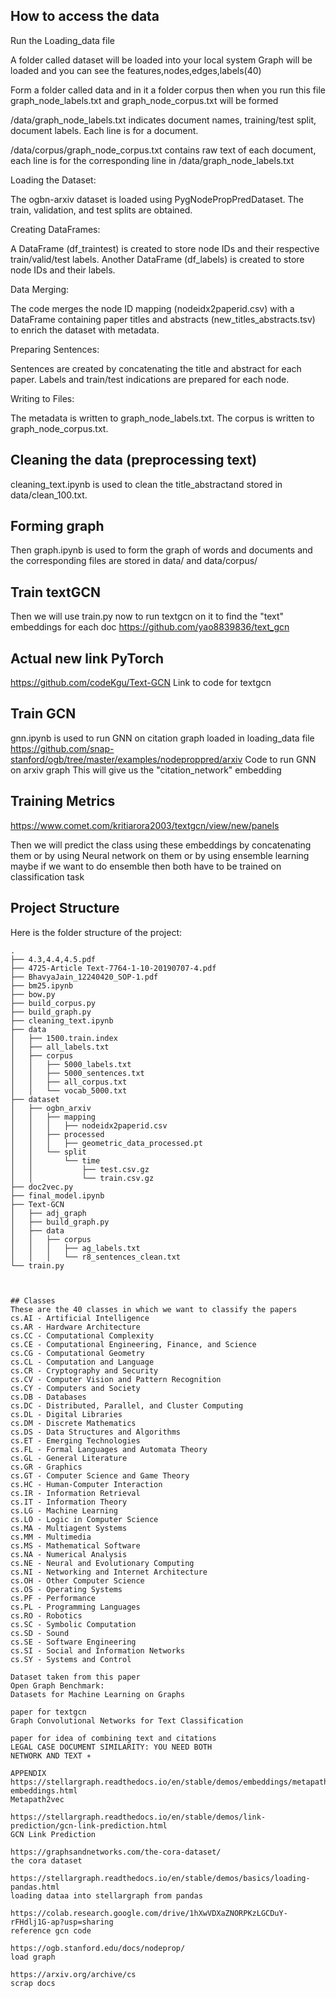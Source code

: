 ## How to access the data
Run the Loading_data file

A folder called dataset will be loaded into your local system
Graph will be loaded and you can see the features,nodes,edges,labels(40)

Form a folder called data and in it a folder corpus
then when you run this file graph_node_labels.txt and graph_node_corpus.txt will be formed

/data/graph_node_labels.txt indicates document names, training/test split, document labels. Each line is for a document.

/data/corpus/graph_node_corpus.txt contains raw text of each document, each line is for the corresponding line in /data/graph_node_labels.txt

Loading the Dataset:

  The ogbn-arxiv dataset is loaded using PygNodePropPredDataset.
    The train, validation, and test splits are obtained.

Creating DataFrames:

  A DataFrame (df_traintest) is created to store node IDs and their respective train/valid/test labels.
    Another DataFrame (df_labels) is created to store node IDs and their labels.

Data Merging:

  The code merges the node ID mapping (nodeidx2paperid.csv) with a DataFrame containing paper titles and abstracts (new_titles_abstracts.tsv) to enrich the dataset with metadata.

Preparing Sentences:

  Sentences are created by concatenating the title and abstract for each paper.
    Labels and train/test indications are prepared for each node.

Writing to Files:

  The metadata is written to graph_node_labels.txt.
    The corpus is written to graph_node_corpus.txt.

## Cleaning the data (preprocessing text)
cleaning_text.ipynb is used to clean the title_abstractand stored in data/clean_100.txt.

## Forming graph
Then graph.ipynb is used to form the graph of words and documents and the corresponding files are stored in data/ and data/corpus/

## Train textGCN
Then we will use train.py now to run textgcn on it to find the "text" embeddings for each doc
https://github.com/yao8839836/text_gcn
## Actual new link PyTorch
https://github.com/codeKgu/Text-GCN
Link to code for textgcn

## Train GCN
gnn.ipynb is used to run GNN on citation graph loaded in loading_data file
https://github.com/snap-stanford/ogb/tree/master/examples/nodeproppred/arxiv
Code to run GNN on arxiv graph
This will give us the "citation_network" embedding

## Training Metrics
https://www.comet.com/kritiarora2003/textgcn/view/new/panels

Then we will predict the class using these embeddings by concatenating them or by using Neural network on them or by using ensemble learning maybe 
if we want to do ensemble then both have to be trained on classification task 

## Project Structure

Here is the folder structure of the project:

```plaintext
.
├── 4.3,4.4,4.5.pdf
├── 4725-Article Text-7764-1-10-20190707-4.pdf
├── BhavyaJain_12240420_SOP-1.pdf
├── bm25.ipynb
├── bow.py
├── build_corpus.py
├── build_graph.py
├── cleaning_text.ipynb
├── data
│   ├── 1500.train.index
│   ├── all_labels.txt
│   ├── corpus
│   │   ├── 5000_labels.txt
│   │   ├── 5000_sentences.txt
│   │   ├── all_corpus.txt
│   │   └── vocab_5000.txt
├── dataset
│   ├── ogbn_arxiv
│   │   ├── mapping
│   │   │   ├── nodeidx2paperid.csv
│   │   ├── processed
│   │   │   ├── geometric_data_processed.pt
│   │   └── split
│   │       └── time
│   │           ├── test.csv.gz
│   │           └── train.csv.gz
├── doc2vec.py
├── final_model.ipynb
├── Text-GCN
│   ├── adj_graph
│   ├── build_graph.py
│   ├── data
│   │   ├── corpus
│   │   │   ├── ag_labels.txt
│   │   │   └── r8_sentences_clean.txt
└── train.py



## Classes
These are the 40 classes in which we want to classify the papers
cs.AI - Artificial Intelligence
cs.AR - Hardware Architecture
cs.CC - Computational Complexity
cs.CE - Computational Engineering, Finance, and Science
cs.CG - Computational Geometry
cs.CL - Computation and Language
cs.CR - Cryptography and Security
cs.CV - Computer Vision and Pattern Recognition
cs.CY - Computers and Society
cs.DB - Databases
cs.DC - Distributed, Parallel, and Cluster Computing
cs.DL - Digital Libraries
cs.DM - Discrete Mathematics
cs.DS - Data Structures and Algorithms
cs.ET - Emerging Technologies
cs.FL - Formal Languages and Automata Theory
cs.GL - General Literature
cs.GR - Graphics
cs.GT - Computer Science and Game Theory
cs.HC - Human-Computer Interaction
cs.IR - Information Retrieval
cs.IT - Information Theory
cs.LG - Machine Learning
cs.LO - Logic in Computer Science
cs.MA - Multiagent Systems
cs.MM - Multimedia
cs.MS - Mathematical Software
cs.NA - Numerical Analysis
cs.NE - Neural and Evolutionary Computing
cs.NI - Networking and Internet Architecture
cs.OH - Other Computer Science
cs.OS - Operating Systems
cs.PF - Performance
cs.PL - Programming Languages
cs.RO - Robotics
cs.SC - Symbolic Computation
cs.SD - Sound
cs.SE - Software Engineering
cs.SI - Social and Information Networks
cs.SY - Systems and Control

Dataset taken from this paper
Open Graph Benchmark:
Datasets for Machine Learning on Graphs

paper for textgcn
Graph Convolutional Networks for Text Classification

paper for idea of combining text and citations
LEGAL CASE DOCUMENT SIMILARITY: YOU NEED BOTH
NETWORK AND TEXT ∗

APPENDIX
https://stellargraph.readthedocs.io/en/stable/demos/embeddings/metapath2vec-embeddings.html
Metapath2vec

https://stellargraph.readthedocs.io/en/stable/demos/link-prediction/gcn-link-prediction.html
GCN Link Prediction

https://graphsandnetworks.com/the-cora-dataset/
the cora dataset

https://stellargraph.readthedocs.io/en/stable/demos/basics/loading-pandas.html
loading dataa into stellargraph from pandas

https://colab.research.google.com/drive/1hXwVDXaZNORPKzLGCDuY-rFHdlj1G-ap?usp=sharing
reference gcn code

https://ogb.stanford.edu/docs/nodeprop/
load graph

https://arxiv.org/archive/cs
scrap docs


